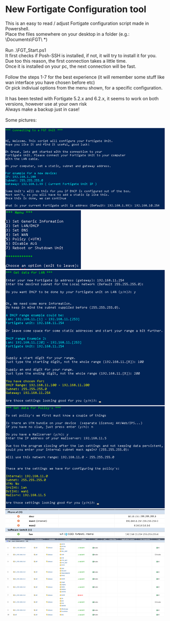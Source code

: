 # New Fortigate Configuration tool

This is an easy to read / adjust Fortigate configuration script made in Powershell.
<br/>Place the files somewhere on your desktop in a folder (e.g.: \Documents\FGT\ *)
<br/>
<br/>Run .\FGT_Start.ps1 
<br/>
It first checks if Posh-SSH is installed, if not, it will try to install it for you. 
Due too this reason, the first connection takes a little time. <br/>Once it is installed on your pc, the next connection will be fast.  
<br/>
Follow the steps 1-7 for the best experience (it will remember some stuff like wan interface you have chosen before etc)<br/>
Or pick indiviual options from the menu shown, for a specific configuration. <br/>
<br/>
It has been tested with Fortigate 5.2.x and 6.2.x, it seems to work on both versions, however use at your own risk 
<br/> Always make a backup just in case!<br/>
<br/>
Some pictures:
<br/><br/>
![Alt text](/Pictures/FGT_Connect.png?raw=true "Connecting_FGT_Unit") <br/>
![Alt text](/Pictures/FGT_Menu_Options.png?raw=true "FGT_Menu") <br/>
![Alt text](/Pictures/FGT_Lan.png?raw=true "FGT_Lan_MOD") <br/>
![Alt text](/Pictures/FGT_Policy.png?raw=true "FGT_Pol_MOD") <br/>
![Alt text](/Pictures/FGT_Gui_Int.png?raw=true "FGT_GUI_interface") <br/>
![Alt text](/Pictures/FGT_Gui_Policy.png?raw=true "FGT_GUI_Policy") <br/>
